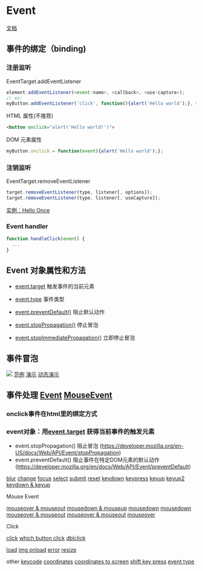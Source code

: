 # Event

[文档](https://developer.mozilla.org/zh-CN/docs/Web/API/Event)

## 事件的绑定（binding)

### 注册监听

EventTarget.addEventListener

```js
element.addEventListener(<event-name>, <callback>, <use-capture>);
// ex:
myButton.addEventListener('click', function(){alert('Hello world');}, false);
```

HTML 属性(不推荐)

```html
<button onclick="alert('Hello world!')">
```

DOM 元素属性

```js
myButton.onclick = function(event){alert('Hello world');};
```

### 注销监听

EventTarget.removeEventListener

```js
target.removeEventListener(type, listener[, options]);
target.removeEventListener(type, listener[, useCapture]);
```

[实例：Hello Once](https://jsbin.com/nivoqoz/edit?html,js,output)

### Event handler

```js
function handleClick(event) {
  ...
}
```

## Event 对象属性和方法

- [event.target](https://developer.mozilla.org/zh-CN/docs/Web/API/Event/target) 触发事件的当前元素
- [event.type](https://developer.mozilla.org/zh-CN/docs/Web/API/Event/type) 事件类型

- [event.preventDefault()](https://developer.mozilla.org/zh-CN/docs/Web/API/Event/preventDefault) 阻止默认动作
- [event.stopPropagation()](https://developer.mozilla.org/zh-CN/docs/Web/API/Event/stopPropagation) 停止冒泡
- [event.stopImmediatePropagation()](https://developer.mozilla.org/zh-CN/docs/Web/API/Event/stopImmediatePropagation) 立即停止冒泡

## 事件冒泡
![](https://cloud.netlifyusercontent.com/assets/344dbf88-fdf9-42bb-adb4-46f01eedd629/603c2b38-eaa7-4806-b5bc-cf7b3edbcd68/eventflow.png)
[范例](https://jsbin.com/xowivuf/edit?js,console,output)
[演示](https://jsbin.com/surivup/edit?html,console,output)
[动态演示](https://jsbin.com/vusopil/edit?css,js,output)


## 事件处理 [Event](https://developer.mozilla.org/en-US/docs/Web/API/Event) [MouseEvent](https://developer.mozilla.org/en-US/docs/Web/API/MouseEvent)
### onclick事件在html里的绑定方式
### event对象：用[event.target](https://developer.mozilla.org/en-US/docs/Web/API/Event/target) 获得当前事件的触发元素

* event.stopPropagation() 阻止冒泡 (https://developer.mozilla.org/en-US/docs/Web/API/Event/stopPropagation)
* event.preventDefault() 阻止事件在特定DOM元素的默认动作 (https://developer.mozilla.org/en/docs/Web/API/Event/preventDefault)

[blur](https://jsbin.com/joneguy/edit?html)
[change](https://jsbin.com/cifufaq/edit?html,output)
[focus](https://jsbin.com/hesivoc/1/edit?html,output)
[select](https://jsbin.com/motoyut/edit?html,output)
[submit](https://jsbin.com/riwagul/edit?html,output)
[reset](https://jsbin.com/tuwevog/edit?html,output)
[keydown](https://jsbin.com/comenit/edit?html,output)
[keypress](https://jsbin.com/dohisaj/edit?html,output)
[keyup](https://jsbin.com/kubowax/edit?html,output)
[keyup2](https://jsbin.com/puyocap/edit?html,output)
[keydown & keyup](https://jsbin.com/bebatac/edit?html,output)

Mouse Event

[mouseover & mouseout](https://jsbin.com/webureb/edit?html,output)
[mousedown & mouseup](https://jsbin.com/zugexud/edit?html,output)
[mousedown](https://jsbin.com/xosunac/edit?html,output)
[mousedown](https://jsbin.com/denoxox/edit?html,output)
[mouseover & mouseout](https://jsbin.com/foxasif/edit?html,output)
[mouseover & mouseout](https://jsbin.com/tejucas/1/edit?html,output)
[mouseover](https://jsbin.com/quqasos/1/edit?html,output)

Click

[click](https://jsbin.com/cosuyoc/edit?html,output)
[which button click](https://jsbin.com/yesigit/edit?html,output)
[dblclick](https://jsbin.com/dihibeh/edit?html,output)

[load](https://jsbin.com/suzuxaf/edit?html,output)
[img onload](https://jsbin.com/vuqakuh/edit?html,output)
[error](https://jsbin.com/dukesoy/edit?html,output)
[resize](https://jsbin.com/gaquyix/edit?html,output)

other
[keycode](https://jsbin.com/wexebiq/edit?html,output)
[coordinates](https://jsbin.com/hoyetaj/edit?html,output)
[coordinates to screen](https://jsbin.com/camifin/edit?html,output)
[shift key press](https://jsbin.com/digizem/1/edit?html,output)
[event type](https://jsbin.com/dabiruy/edit?html,output)